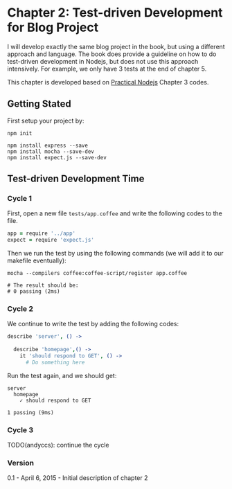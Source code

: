 Chapter 2: Test-driven Development for Blog Project
===================================================

I will develop exactly the same blog project in the book, but using a different approach and language. The book does provide a guideline on how to do test-driven development in Nodejs, but does not use this approach intensively. For example, we only have 3 tests at the end of chapter 5. 

This chapter is developed based on [Practical Nodejs](https://github.com/azat-co/practicalnode) Chapter 3 codes. 

## Getting Stated

First setup your project by:

```Shell
npm init

npm install express --save
npm install mocha --save-dev
npm install expect.js --save-dev
```

## Test-driven Development Time

### Cycle 1

First, open a new file `tests/app.coffee` and write the following codes to the file.

```CoffeeScript
app = require '../app'
expect = require 'expect.js'
```

Then we run the test by using the following commands (we will add it to our makefile eventually):

```Shell
mocha --compilers coffee:coffee-script/register app.coffee

# The result should be:
# 0 passing (2ms)
```

### Cycle 2

We continue to write the test by adding the following codes:

```CoffeeScript
describe 'server', () ->
  
  describe 'homepage',() ->
    it 'should respond to GET', () ->
      # Do something here
```

Run the test again, and we should get:

```
server
  homepage
    ✓ should respond to GET 

1 passing (9ms)
```

### Cycle 3

TODO(andyccs): continue the cycle

### Version

0.1 - April 6, 2015 - Initial description of chapter 2